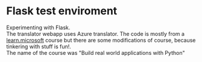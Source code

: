 # Flask test enviroment

Experimenting with Flask.<br/>
The translator webapp uses Azure translator. The code is mostly from a [learn.microsoft](https://docs.microsoft.com/en-gb/learn/) course but there are some modifications of course, because tinkering with stuff is fun!.<br/>
The name of the course was "Build real world applications with Python"<br/>